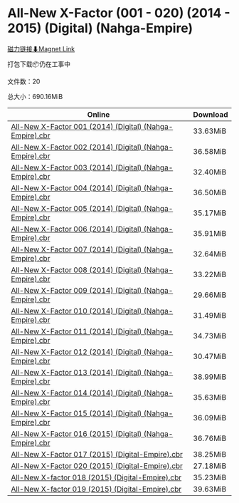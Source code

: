 # All-New X-Factor (001 - 020) (2014 - 2015) (Digital) (Nahga-Empire)

[磁力链接⬇Magnet Link](magnet:?xt=urn:btih:2b310761cd394e9a5508e5dc5a9508dc84e5599d&dn=All-New%20X-Factor%20%28001%20-%20020%29%20%282014%20-%202015%29%20%28Digital%29%20%28Nahga-Empire%29)

打包下载📦仍在工事中

文件数：20

总大小：690.16MiB

Online | Download
--- | ---
[All-New X-Factor 001 (2014) (Digital) (Nahga-Empire).cbr](https://github.com/alicewish/markdown/blob/master/comic/All-New-X-Factor-001-2014-Digital-Nahga-Empire-cbr.md) | 33.63MiB
[All-New X-Factor 002 (2014) (Digital) (Nahga-Empire).cbr](https://github.com/alicewish/markdown/blob/master/comic/All-New-X-Factor-002-2014-Digital-Nahga-Empire-cbr.md) | 36.58MiB
[All-New X-Factor 003 (2014) (Digital) (Nahga-Empire).cbr](https://github.com/alicewish/markdown/blob/master/comic/All-New-X-Factor-003-2014-Digital-Nahga-Empire-cbr.md) | 32.40MiB
[All-New X-Factor 004 (2014) (Digital) (Nahga-Empire).cbr](https://github.com/alicewish/markdown/blob/master/comic/All-New-X-Factor-004-2014-Digital-Nahga-Empire-cbr.md) | 36.50MiB
[All-New X-Factor 005 (2014) (Digital) (Nahga-Empire).cbr](https://github.com/alicewish/markdown/blob/master/comic/All-New-X-Factor-005-2014-Digital-Nahga-Empire-cbr.md) | 35.17MiB
[All-New X-Factor 006 (2014) (Digital) (Nahga-Empire).cbr](https://github.com/alicewish/markdown/blob/master/comic/All-New-X-Factor-006-2014-Digital-Nahga-Empire-cbr.md) | 35.91MiB
[All-New X-Factor 007 (2014) (Digital) (Nahga-Empire).cbr](https://github.com/alicewish/markdown/blob/master/comic/All-New-X-Factor-007-2014-Digital-Nahga-Empire-cbr.md) | 32.64MiB
[All-New X-Factor 008 (2014) (Digital) (Nahga-Empire).cbr](https://github.com/alicewish/markdown/blob/master/comic/All-New-X-Factor-008-2014-Digital-Nahga-Empire-cbr.md) | 33.22MiB
[All-New X-Factor 009 (2014) (Digital) (Nahga-Empire).cbr](https://github.com/alicewish/markdown/blob/master/comic/All-New-X-Factor-009-2014-Digital-Nahga-Empire-cbr.md) | 29.66MiB
[All-New X-Factor 010 (2014) (Digital) (Nahga-Empire).cbr](https://github.com/alicewish/markdown/blob/master/comic/All-New-X-Factor-010-2014-Digital-Nahga-Empire-cbr.md) | 31.49MiB
[All-New X-Factor 011 (2014) (Digital) (Nahga-Empire).cbr](https://github.com/alicewish/markdown/blob/master/comic/All-New-X-Factor-011-2014-Digital-Nahga-Empire-cbr.md) | 34.73MiB
[All-New X-Factor 012 (2014) (Digital) (Nahga-Empire).cbr](https://github.com/alicewish/markdown/blob/master/comic/All-New-X-Factor-012-2014-Digital-Nahga-Empire-cbr.md) | 30.47MiB
[All-New X-Factor 013 (2014) (Digital) (Nahga-Empire).cbr](https://github.com/alicewish/markdown/blob/master/comic/All-New-X-Factor-013-2014-Digital-Nahga-Empire-cbr.md) | 38.99MiB
[All-New X-Factor 014 (2014) (Digital) (Nahga-Empire).cbr](https://github.com/alicewish/markdown/blob/master/comic/All-New-X-Factor-014-2014-Digital-Nahga-Empire-cbr.md) | 35.63MiB
[All-New X-Factor 015 (2014) (Digital) (Nahga-Empire).cbr](https://github.com/alicewish/markdown/blob/master/comic/All-New-X-Factor-015-2014-Digital-Nahga-Empire-cbr.md) | 36.09MiB
[All-New X-Factor 016 (2015) (Digital) (Nahga-Empire).cbr](https://github.com/alicewish/markdown/blob/master/comic/All-New-X-Factor-016-2015-Digital-Nahga-Empire-cbr.md) | 36.76MiB
[All-New X-Factor 017 (2015) (Digital-Empire).cbr](https://github.com/alicewish/markdown/blob/master/comic/All-New-X-Factor-017-2015-Digital-Empire-cbr.md) | 38.25MiB
[All-New X-Factor 020 (2015) (Digital-Empire).cbr](https://github.com/alicewish/markdown/blob/master/comic/All-New-X-Factor-020-2015-Digital-Empire-cbr.md) | 27.18MiB
[All-New X-factor 018 (2015) (Digital-Empire).cbr](https://github.com/alicewish/markdown/blob/master/comic/All-New-X-factor-018-2015-Digital-Empire-cbr.md) | 35.23MiB
[All-New X-factor 019 (2015) (Digital-Empire).cbr](https://github.com/alicewish/markdown/blob/master/comic/All-New-X-factor-019-2015-Digital-Empire-cbr.md) | 39.63MiB